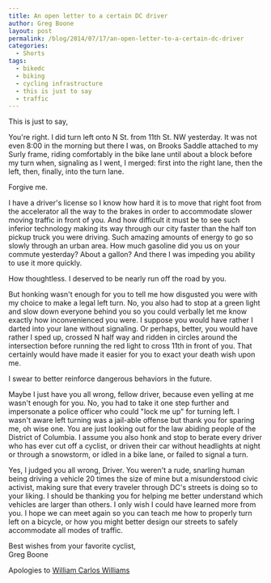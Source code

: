 ```yaml
---
title: An open letter to a certain DC driver
author: Greg Boone
layout: post
permalink: /blog/2014/07/17/an-open-letter-to-a-certain-dc-driver
categories:
  - Shorts
tags:
  - bikedc
  - biking
  - cycling infrastructure
  - this is just to say
  - traffic
---
```

This is just to say,

You're right. I did turn left onto N St. from 11th St. NW yesterday. It was not even 8:00 in the morning but there I was, on Brooks Saddle attached to my Surly frame, riding comfortably in the bike lane until about a block before my turn when, signaling as I went, I merged: first into the right lane, then the left, then, finally, into the turn lane.

Forgive me.<!--more-->

I have a driver's license so I know how hard it is to move that right foot from the accelerator all the way to the brakes in order to accommodate slower moving traffic in front of you. And how difficult it must be to see such inferior technology making its way through our city faster than the half ton pickup truck you were driving. Such amazing amounts of energy to go so slowly through an urban area. How much gasoline did you us on your commute yesterday? About a gallon? And there I was impeding you ability to use it more quickly.

How thoughtless. I deserved to be nearly run off the road by you.

But honking wasn't enough for you to tell me how disgusted you were with my choice to make a legal left turn. No, you also had to stop at a green light and slow down everyone behind you so you could verbally let me know exactly how inconvenienced you were. I suppose you would have rather I darted into your lane without signaling. Or perhaps, better, you would have rather I sped up, crossed N half way and ridden in circles around the intersection before running the red light to cross 11th in front of you. That certainly would have made it easier for you to exact your death wish upon me.

I swear to better reinforce dangerous behaviors in the future.

Maybe I just have you all wrong, fellow driver, because even yelling at me wasn't enough for you. No, you had to take it one step further and impersonate a police officer who could "lock me up" for turning left. I wasn't aware left turning was a jail-able offense but thank you for sparing me, oh wise one. You are just looking out for the law abiding people of the District of Columbia. I assume you also honk and stop to berate every driver who has ever cut off a cyclist, or driven their car without headlights at night or through a snowstorm, or idled in a bike lane, or failed to signal a turn.

Yes, I judged you all wrong, Driver. You weren't a rude, snarling human being driving a vehicle 20 times the size of mine but a misunderstood civic activist, making sure that every traveler through DC's streets is doing so to your liking. I should be thanking you for helping me better understand which vehicles are larger than others. I only wish I could have learned more from you. I hope we can meet again so you can teach me how to properly turn left on a bicycle, or how you might better design our streets to safely accommodate all modes of traffic.

Best wishes from your favorite cyclist,  
Greg Boone

Apologies to [William Carlos Williams][1]

 [1]: http://www.poetryfoundation.org/poem/245576